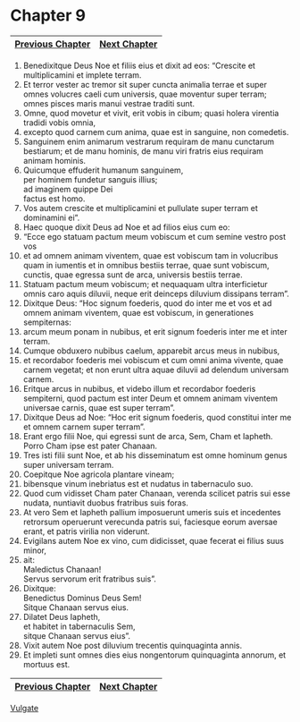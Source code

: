 # Chapter 9
| [Previous Chapter](Chapter%2008.md)| [Next Chapter](Chapter%2010.md) |
| --- | --- |
1. Benedixitque Deus Noe et filiis eius et dixit ad eos: “Crescite et multiplicamini et implete terram.  
2. Et terror vester ac tremor sit super cuncta animalia terrae et super omnes volucres caeli cum universis, quae moventur super terram; omnes pisces maris manui vestrae traditi sunt.  
3. Omne, quod movetur et vivit, erit vobis in cibum; quasi holera virentia tradidi vobis omnia,  
4. excepto quod carnem cum anima, quae est in sanguine, non comedetis.  
5. Sanguinem enim animarum vestrarum requiram de manu cunctarum bestiarum; et de manu hominis, de manu viri fratris eius requiram animam hominis.  
6. Quicumque effuderit humanum sanguinem,  
per hominem fundetur sanguis illius;  
ad imaginem quippe Dei  
factus est homo.  
7. Vos autem crescite et multiplicamini et pullulate super terram et dominamini ei”.  
8. Haec quoque dixit Deus ad Noe et ad filios eius cum eo:  
9. “Ecce ego statuam pactum meum vobiscum et cum semine vestro post vos  
10. et ad omnem animam viventem, quae est vobiscum tam in volucribus quam in iumentis et in omnibus bestiis terrae, quae sunt vobiscum, cunctis, quae egressa sunt de arca, universis bestiis terrae.  
11. Statuam pactum meum vobiscum; et nequaquam ultra interficietur omnis caro aquis diluvii, neque erit deinceps diluvium dissipans terram”.  
12. Dixitque Deus: “Hoc signum foederis, quod do inter me et vos et ad omnem animam viventem, quae est vobiscum, in generationes sempiternas:  
13. arcum meum ponam in nubibus, et erit signum foederis inter me et inter terram.  
14. Cumque obduxero nubibus caelum, apparebit arcus meus in nubibus,  
15. et recordabor foederis mei vobiscum et cum omni anima vivente, quae carnem vegetat; et non erunt ultra aquae diluvii ad delendum universam carnem.  
16. Eritque arcus in nubibus, et videbo illum et recordabor foederis sempiterni, quod pactum est inter Deum et omnem animam viventem universae carnis, quae est super terram”.  
17. Dixitque Deus ad Noe: “Hoc erit signum foederis, quod constitui inter me et omnem carnem super terram”.  
18. Erant ergo filii Noe, qui egressi sunt de arca, Sem, Cham et Iapheth. Porro Cham ipse est pater Chanaan.  
19. Tres isti filii sunt Noe, et ab his disseminatum est omne hominum genus super universam terram.  
20. Coepitque Noe agricola plantare vineam;  
21. bibensque vinum inebriatus est et nudatus in tabernaculo suo.  
22. Quod cum vidisset Cham pater Chanaan, verenda scilicet patris sui esse nudata, nuntiavit duobus fratribus suis foras.  
23. At vero Sem et Iapheth pallium imposuerunt umeris suis et incedentes retrorsum operuerunt verecunda patris sui, faciesque eorum aversae erant, et patris virilia non viderunt.  
24. Evigilans autem Noe ex vino, cum didicisset, quae fecerat ei filius suus minor,  
25. ait:  
Maledictus Chanaan!  
Servus servorum erit fratribus suis”.  
26. Dixitque:  
Benedictus Dominus Deus Sem!  
Sitque Chanaan servus eius.  
27. Dilatet Deus Iapheth,  
et habitet in tabernaculis Sem,  
sitque Chanaan servus eius”.  
28. Vixit autem Noe post diluvium trecentis quinquaginta annis.  
29. Et impleti sunt omnes dies eius nongentorum quinquaginta annorum, et mortuus est.

| [Previous Chapter](Chapter%2008.md)| [Next Chapter](Chapter%2010.md) |
| --- | --- |

[Vulgate](../Vulgateindex.md)